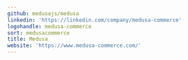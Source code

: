 ```yaml
---
github: medusajs/medusa
linkedin: 'https://linkedin.com/company/medusa-commerce'
logohandle: medusa-commerce
sort: medusacommerce
title: Medusa
website: 'https://www.medusa-commerce.com/'
---
```

